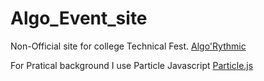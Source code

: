 # Algo_Event_site

Non-Official site for college Technical Fest. [Algo'Rythmic](https://jaydeepgo.github.io/Algo_Event_site/)

For Pratical background I use Particle Javascript [Particle.js](https://vincentgarreau.com/particles.js/)
